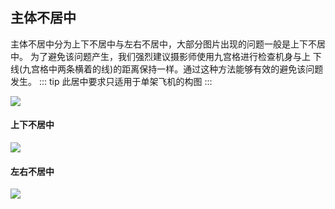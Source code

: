 ## 主体不居中
主体不居中分为上下不居中与左右不居中，大部分图片出现的问题一般是上下不居中。
为了避免该问题产生，我们强烈建议摄影师使用九宫格进行检查机身与上 下线(九宫格中两条横着的线)的距离保持一样。通过这种方法能够有效的避免该问题发生。
::: tip
此居中要求只适用于单架飞机的构图
:::

![](https://source.cdn.794td.cn/TOGA/guideline/image055.png)

#### 上下不居中
![](https://source.cdn.794td.cn/TOGA/guideline/image056.jpg)

#### 左右不居中
![](https://source.cdn.794td.cn/TOGA/guideline/image057.jpg)

